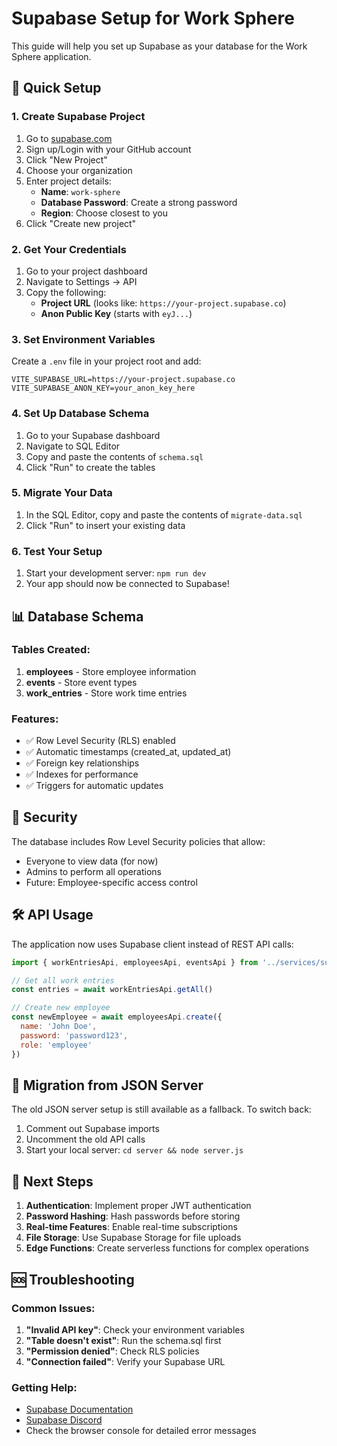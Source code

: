 # Supabase Setup for Work Sphere

This guide will help you set up Supabase as your database for the Work Sphere application.

## 🚀 Quick Setup

### 1. Create Supabase Project

1. Go to [supabase.com](https://supabase.com)
2. Sign up/Login with your GitHub account
3. Click "New Project"
4. Choose your organization
5. Enter project details:
   - **Name**: `work-sphere`
   - **Database Password**: Create a strong password
   - **Region**: Choose closest to you
6. Click "Create new project"

### 2. Get Your Credentials

1. Go to your project dashboard
2. Navigate to Settings → API
3. Copy the following:
   - **Project URL** (looks like: `https://your-project.supabase.co`)
   - **Anon Public Key** (starts with `eyJ...`)

### 3. Set Environment Variables

Create a `.env` file in your project root and add:

```env
VITE_SUPABASE_URL=https://your-project.supabase.co
VITE_SUPABASE_ANON_KEY=your_anon_key_here
```

### 4. Set Up Database Schema

1. Go to your Supabase dashboard
2. Navigate to SQL Editor
3. Copy and paste the contents of `schema.sql`
4. Click "Run" to create the tables

### 5. Migrate Your Data

1. In the SQL Editor, copy and paste the contents of `migrate-data.sql`
2. Click "Run" to insert your existing data

### 6. Test Your Setup

1. Start your development server: `npm run dev`
2. Your app should now be connected to Supabase!

## 📊 Database Schema

### Tables Created:

1. **employees** - Store employee information
2. **events** - Store event types
3. **work_entries** - Store work time entries

### Features:

- ✅ Row Level Security (RLS) enabled
- ✅ Automatic timestamps (created_at, updated_at)
- ✅ Foreign key relationships
- ✅ Indexes for performance
- ✅ Triggers for automatic updates

## 🔐 Security

The database includes Row Level Security policies that allow:
- Everyone to view data (for now)
- Admins to perform all operations
- Future: Employee-specific access control

## 🛠️ API Usage

The application now uses Supabase client instead of REST API calls:

```javascript
import { workEntriesApi, employeesApi, eventsApi } from '../services/supabaseApi'

// Get all work entries
const entries = await workEntriesApi.getAll()

// Create new employee
const newEmployee = await employeesApi.create({
  name: 'John Doe',
  password: 'password123',
  role: 'employee'
})
```

## 🔄 Migration from JSON Server

The old JSON server setup is still available as a fallback. To switch back:

1. Comment out Supabase imports
2. Uncomment the old API calls
3. Start your local server: `cd server && node server.js`

## 📝 Next Steps

1. **Authentication**: Implement proper JWT authentication
2. **Password Hashing**: Hash passwords before storing
3. **Real-time Features**: Enable real-time subscriptions
4. **File Storage**: Use Supabase Storage for file uploads
5. **Edge Functions**: Create serverless functions for complex operations

## 🆘 Troubleshooting

### Common Issues:

1. **"Invalid API key"**: Check your environment variables
2. **"Table doesn't exist"**: Run the schema.sql first
3. **"Permission denied"**: Check RLS policies
4. **"Connection failed"**: Verify your Supabase URL

### Getting Help:

- [Supabase Documentation](https://supabase.com/docs)
- [Supabase Discord](https://discord.supabase.com)
- Check the browser console for detailed error messages 